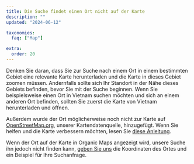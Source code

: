 ```yaml
---
title: Die Suche findet einen Ort nicht auf der Karte
description: ""
updated: "2024-06-12"

taxonomies:
  faq: ["Map"]

extra:
  order: 20
---
```


Denken Sie daran, dass Sie zur Suche nach einem Ort in einem bestimmten Gebiet eine relevante Karte herunterladen und die Karte in dieses Gebiet zoomen müssen. Andernfalls sollte sich Ihr Standort in der Nähe dieses Gebiets befinden, bevor Sie mit der Suche beginnen. Wenn Sie beispielsweise einen Ort in Vietnam suchen möchten und sich an einem anderen Ort befinden, sollten Sie zuerst die Karte von Vietnam herunterladen und öffnen.

Außerdem wurde der Ort möglicherweise noch nicht zur Karte auf [OpenStreetMap.org](https://www.openstreetmap.org/), unserer Kartendatenquelle, hinzugefügt. Wenn Sie helfen und die Karte verbessern möchten, lesen Sie [diese Anleitung](https://wiki.openstreetmap.org/wiki/Contribute_map_data).

Wenn der Ort auf der Karte in Organic Maps angezeigt wird, unsere Suche ihn jedoch nicht finden kann, [geben Sie uns](mailto:support@organicmaps.app) die Koordinaten des Ortes und ein Beispiel für Ihre Suchanfrage.
